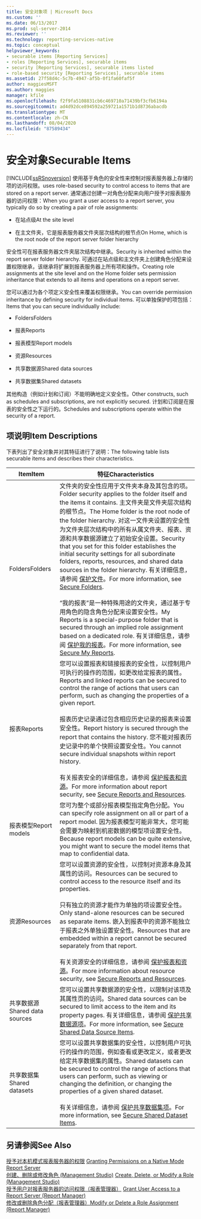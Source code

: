 ```yaml
---
title: 安全对象项 | Microsoft Docs
ms.custom: ''
ms.date: 06/13/2017
ms.prod: sql-server-2014
ms.reviewer: ''
ms.technology: reporting-services-native
ms.topic: conceptual
helpviewer_keywords:
- securable items [Reporting Services]
- roles [Reporting Services], securable items
- security [Reporting Services], securable items listed
- role-based security [Reporting Services], securable items
ms.assetid: 27f58d4c-5c7b-4947-af5b-0f1fa60faf5f
author: maggiesMSFT
ms.author: maggies
manager: kfile
ms.openlocfilehash: f2f9fa5108831cb6c469710a71439bf3cfb6194a
ms.sourcegitcommit: ad4d92dce894592a259721a1571b1d8736abacdb
ms.translationtype: MT
ms.contentlocale: zh-CN
ms.lasthandoff: 08/04/2020
ms.locfileid: "87589434"
---
```

# <a name="securable-items"></a><span data-ttu-id="189a9-102">安全对象</span><span class="sxs-lookup"><span data-stu-id="189a9-102">Securable Items</span></span>
  [!INCLUDE[ssRSnoversion](../../includes/ssrsnoversion-md.md)] <span data-ttu-id="189a9-103">使用基于角色的安全性来控制对报表服务器上存储的项的访问权限。</span><span class="sxs-lookup"><span data-stu-id="189a9-103">uses role-based security to control access to items that are stored on a report server.</span></span> <span data-ttu-id="189a9-104">通常通过创建一对角色分配来向用户授予对报表服务器的访问权限：</span><span class="sxs-lookup"><span data-stu-id="189a9-104">When you grant a user access to a report server, you typically do so by creating a pair of role assignments:</span></span>  
  
-   <span data-ttu-id="189a9-105">在站点级</span><span class="sxs-lookup"><span data-stu-id="189a9-105">At the site level</span></span>  
  
-   <span data-ttu-id="189a9-106">在主文件夹，它是报表服务器文件夹层次结构的根节点</span><span class="sxs-lookup"><span data-stu-id="189a9-106">On Home, which is the root node of the report server folder hierarchy</span></span>  
  
 <span data-ttu-id="189a9-107">安全性可在报表服务器文件夹层次结构中继承。</span><span class="sxs-lookup"><span data-stu-id="189a9-107">Security is inherited within the report server folder hierarchy.</span></span> <span data-ttu-id="189a9-108">可通过在站点级和主文件夹上创建角色分配来设置权限继承，该继承将扩展到报表服务器上所有项和操作。</span><span class="sxs-lookup"><span data-stu-id="189a9-108">Creating role assignments at the site level and on the Home folder sets permission inheritance that extends to all items and operations on a report server.</span></span>  
  
 <span data-ttu-id="189a9-109">您可以通过为各个项定义安全性来覆盖权限继承。</span><span class="sxs-lookup"><span data-stu-id="189a9-109">You can override permission inheritance by defining security for individual items.</span></span> <span data-ttu-id="189a9-110">可以单独保护的项包括：</span><span class="sxs-lookup"><span data-stu-id="189a9-110">Items that you can secure individually include:</span></span>  
  
-   <span data-ttu-id="189a9-111">Folders</span><span class="sxs-lookup"><span data-stu-id="189a9-111">Folders</span></span>  
  
-   <span data-ttu-id="189a9-112">报表</span><span class="sxs-lookup"><span data-stu-id="189a9-112">Reports</span></span>  
  
-   <span data-ttu-id="189a9-113">报表模型</span><span class="sxs-lookup"><span data-stu-id="189a9-113">Report models</span></span>  
  
-   <span data-ttu-id="189a9-114">资源</span><span class="sxs-lookup"><span data-stu-id="189a9-114">Resources</span></span>  
  
-   <span data-ttu-id="189a9-115">共享数据源</span><span class="sxs-lookup"><span data-stu-id="189a9-115">Shared data sources</span></span>  
  
-   <span data-ttu-id="189a9-116">共享数据集</span><span class="sxs-lookup"><span data-stu-id="189a9-116">Shared datasets</span></span>  
  
 <span data-ttu-id="189a9-117">其他构造（例如计划和订阅）不能明确地定义安全性。</span><span class="sxs-lookup"><span data-stu-id="189a9-117">Other constructs, such as schedules and subscriptions, are not explicitly secured.</span></span> <span data-ttu-id="189a9-118">计划和订阅是在报表的安全性之下运行的。</span><span class="sxs-lookup"><span data-stu-id="189a9-118">Schedules and subscriptions operate within the security of a report.</span></span>  
  
## <a name="item-descriptions"></a><span data-ttu-id="189a9-119">项说明</span><span class="sxs-lookup"><span data-stu-id="189a9-119">Item Descriptions</span></span>  
 <span data-ttu-id="189a9-120">下表列出了安全对象并对其特征进行了说明：</span><span class="sxs-lookup"><span data-stu-id="189a9-120">The following table lists securable items and describes their characteristics.</span></span>  
  
|<span data-ttu-id="189a9-121">Item</span><span class="sxs-lookup"><span data-stu-id="189a9-121">Item</span></span>|<span data-ttu-id="189a9-122">特征</span><span class="sxs-lookup"><span data-stu-id="189a9-122">Characteristics</span></span>|  
|----------|---------------------|  
|<span data-ttu-id="189a9-123">Folders</span><span class="sxs-lookup"><span data-stu-id="189a9-123">Folders</span></span>|<span data-ttu-id="189a9-124">文件夹的安全性应用于文件夹本身及其包含的项。</span><span class="sxs-lookup"><span data-stu-id="189a9-124">Folder security applies to the folder itself and the items it contains.</span></span> <span data-ttu-id="189a9-125">主文件夹是文件夹层次结构的根节点。</span><span class="sxs-lookup"><span data-stu-id="189a9-125">The Home folder is the root node of the folder hierarchy.</span></span> <span data-ttu-id="189a9-126">对这一文件夹设置的安全性为文件夹层次结构中的所有从属文件夹、报表、资源和共享数据源建立了初始安全设置。</span><span class="sxs-lookup"><span data-stu-id="189a9-126">Security that you set for this folder establishes the initial security settings for all subordinate folders, reports, resources, and shared data sources in the folder hierarchy.</span></span> <span data-ttu-id="189a9-127">有关详细信息，请参阅 [保护文件](secure-folders.md)。</span><span class="sxs-lookup"><span data-stu-id="189a9-127">For more information, see [Secure Folders](secure-folders.md).</span></span><br /><br /> <span data-ttu-id="189a9-128">“我的报表”是一种特殊用途的文件夹，通过基于专用角色的隐含角色分配来设置安全性。</span><span class="sxs-lookup"><span data-stu-id="189a9-128">My Reports is a special-purpose folder that is secured through an implied role assignment based on a dedicated role.</span></span> <span data-ttu-id="189a9-129">有关详细信息，请参阅 [保护我的报表](secure-my-reports.md)。</span><span class="sxs-lookup"><span data-stu-id="189a9-129">For more information, see [Secure My Reports](secure-my-reports.md).</span></span>|  
|<span data-ttu-id="189a9-130">报表</span><span class="sxs-lookup"><span data-stu-id="189a9-130">Reports</span></span>|<span data-ttu-id="189a9-131">您可以设置报表和链接报表的安全性，以控制用户可执行的操作的范围，如更改给定报表的属性。</span><span class="sxs-lookup"><span data-stu-id="189a9-131">Reports and linked reports can be secured to control the range of actions that users can perform, such as changing the properties of a given report.</span></span><br /><br /> <span data-ttu-id="189a9-132">报表历史记录通过包含相应历史记录的报表来设置安全性。</span><span class="sxs-lookup"><span data-stu-id="189a9-132">Report history is secured through the report that contains the history.</span></span> <span data-ttu-id="189a9-133">您不能对报表历史记录中的单个快照设置安全性。</span><span class="sxs-lookup"><span data-stu-id="189a9-133">You cannot secure individual snapshots within report history.</span></span><br /><br /> <span data-ttu-id="189a9-134">有关报表安全的详细信息，请参阅 [保护报表和资源](secure-reports-and-resources.md)。</span><span class="sxs-lookup"><span data-stu-id="189a9-134">For more information about report security, see [Secure Reports and Resources](secure-reports-and-resources.md).</span></span>|  
|<span data-ttu-id="189a9-135">报表模型</span><span class="sxs-lookup"><span data-stu-id="189a9-135">Report models</span></span>|<span data-ttu-id="189a9-136">您可为整个或部分报表模型指定角色分配。</span><span class="sxs-lookup"><span data-stu-id="189a9-136">You can specify role assignment on all or part of a report model.</span></span> <span data-ttu-id="189a9-137">因为报表模型可能非常大，您可能会需要为映射到机密数据的模型项设置安全性。</span><span class="sxs-lookup"><span data-stu-id="189a9-137">Because report models can be quite extensive, you might want to secure the model items that map to confidential data.</span></span>|  
|<span data-ttu-id="189a9-138">资源</span><span class="sxs-lookup"><span data-stu-id="189a9-138">Resources</span></span>|<span data-ttu-id="189a9-139">您可以设置资源的安全性，以控制对资源本身及其属性的访问。</span><span class="sxs-lookup"><span data-stu-id="189a9-139">Resources can be secured to control access to the resource itself and its properties.</span></span><br /><br /> <span data-ttu-id="189a9-140">只有独立的资源才能作为单独的项设置安全性。</span><span class="sxs-lookup"><span data-stu-id="189a9-140">Only stand-alone resources can be secured as separate items.</span></span> <span data-ttu-id="189a9-141">嵌入到报表中的资源不能独立于报表之外单独设置安全性。</span><span class="sxs-lookup"><span data-stu-id="189a9-141">Resources that are embedded within a report cannot be secured separately from that report.</span></span><br /><br /> <span data-ttu-id="189a9-142">有关资源安全的详细信息，请参阅 [保护报表和资源](secure-reports-and-resources.md)。</span><span class="sxs-lookup"><span data-stu-id="189a9-142">For more information about resource security, see [Secure Reports and Resources](secure-reports-and-resources.md).</span></span>|  
|<span data-ttu-id="189a9-143">共享数据源</span><span class="sxs-lookup"><span data-stu-id="189a9-143">Shared data sources</span></span>|<span data-ttu-id="189a9-144">您可以设置共享数据源的安全性，以限制对该项及其属性页的访问。</span><span class="sxs-lookup"><span data-stu-id="189a9-144">Shared data sources can be secured to limit access to the item and its property pages.</span></span> <span data-ttu-id="189a9-145">有关详细信息，请参阅 [保护共享数据源项](secure-shared-data-source-items.md)。</span><span class="sxs-lookup"><span data-stu-id="189a9-145">For more information, see [Secure Shared Data Source Items](secure-shared-data-source-items.md).</span></span>|  
|<span data-ttu-id="189a9-146">共享数据集</span><span class="sxs-lookup"><span data-stu-id="189a9-146">Shared datasets</span></span>|<span data-ttu-id="189a9-147">您可以设置共享数据集的安全性，以控制用户可执行的操作的范围，例如查看或更改定义，或者更改给定共享数据集的属性。</span><span class="sxs-lookup"><span data-stu-id="189a9-147">Shared datasets can be secured to control the range of actions that users can perform, such as viewing or changing the definition, or changing the properties of a given shared dataset.</span></span><br /><br /> <span data-ttu-id="189a9-148">有关详细信息，请参阅 [保护共享数据集项](secure-shared-dataset-items.md)。</span><span class="sxs-lookup"><span data-stu-id="189a9-148">For more information, see [Secure Shared Dataset Items](secure-shared-dataset-items.md).</span></span>|  
  
## <a name="see-also"></a><span data-ttu-id="189a9-149">另请参阅</span><span class="sxs-lookup"><span data-stu-id="189a9-149">See Also</span></span>  
 <span data-ttu-id="189a9-150">[授予对本机模式报表服务器的权限](granting-permissions-on-a-native-mode-report-server.md) </span><span class="sxs-lookup"><span data-stu-id="189a9-150">[Granting Permissions on a Native Mode Report Server](granting-permissions-on-a-native-mode-report-server.md) </span></span>  
 <span data-ttu-id="189a9-151">[创建、删除或修改角色 (Management Studio)](role-definitions-create-delete-or-modify.md) </span><span class="sxs-lookup"><span data-stu-id="189a9-151">[Create, Delete, or Modify a Role &#40;Management Studio&#41;](role-definitions-create-delete-or-modify.md) </span></span>  
 <span data-ttu-id="189a9-152">[授予用户对报表服务器的访问权限（报表管理器）](grant-user-access-to-a-report-server.md) </span><span class="sxs-lookup"><span data-stu-id="189a9-152">[Grant User Access to a Report Server &#40;Report Manager&#41;](grant-user-access-to-a-report-server.md) </span></span>  
 [<span data-ttu-id="189a9-153">修改或删除角色分配（报表管理器）</span><span class="sxs-lookup"><span data-stu-id="189a9-153">Modify or Delete a Role Assignment &#40;Report Manager&#41;</span></span>](role-assignments-modify-or-delete.md)  
  
  

